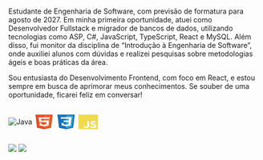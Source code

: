 ###
Estudante de Engenharia de Software, com previsão de formatura para agosto de 2027. Em minha primeira oportunidade, atuei como Desenvolvedor Fullstack e migrador de bancos de dados, utilizando tecnologias como ASP, C#, JavaScript, TypeScript, React e MySQL. Além disso, fui monitor da disciplina de “Introdução à Engenharia de Software”, onde auxiliei alunos com dúvidas e realizei pesquisas sobre metodologias ágeis e boas práticas da área.

Sou entusiasta do Desenvolvimento Frontend, com foco em React, e estou sempre em busca de aprimorar meus conhecimentos. Se souber de uma oportunidade, ficarei feliz em conversar!

<div style="display: inline_block"><br>
  <img align="center" alt="Java" height="30" width="40" src="https://cdn.jsdelivr.net/gh/devicons/devicon/icons/java/java-original.svg">
  <img align="center" alt="HTML" height="30" width="40" src="https://raw.githubusercontent.com/devicons/devicon/master/icons/html5/html5-original.svg">
  <img align="center" alt="CSS" height="30" width="40" src="https://raw.githubusercontent.com/devicons/devicon/master/icons/css3/css3-original.svg">
  <img align="center" alt="Js" height="30" width="40" src="https://raw.githubusercontent.com/devicons/devicon/master/icons/javascript/javascript-plain.svg">
</div>

##

<div>
 <a href = "mailto:o.gustavodecampos@gmail.com"><img src="https://img.shields.io/badge/-Gmail-%23333?style=for-the-badge&logo=gmail&logoColor=white" target="_blank"></a>
 <a href="https://www.linkedin.com/in/ogustavodecampos/" target="_blank"><img src="https://img.shields.io/badge/-LinkedIn-%230077B5?style=for-the-badge&logo=linkedin&logoColor=white" target="_blank"></a> 
</div>
